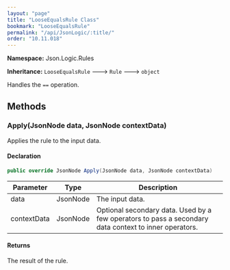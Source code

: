 ```yaml
---
layout: "page"
title: "LooseEqualsRule Class"
bookmark: "LooseEqualsRule"
permalink: "/api/JsonLogic/:title/"
order: "10.11.018"
---
```

**Namespace:** Json.Logic.Rules

**Inheritance:**
`LooseEqualsRule`
 🡒 
`Rule`
 🡒 
`object`

Handles the `==` operation.

## Methods

### Apply(JsonNode data, JsonNode contextData)

Applies the rule to the input data.

#### Declaration

```c#
public override JsonNode Apply(JsonNode data, JsonNode contextData)
```

| Parameter | Type | Description |
|---|---|---|
| data | JsonNode | The input data. |
| contextData | JsonNode | Optional secondary data.  Used by a few operators to pass a secondary     data context to inner operators. |


#### Returns

The result of the rule.

